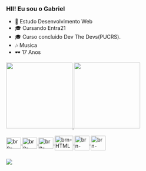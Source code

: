 ### HII! Eu sou o Gabriel

- 🌱 Estudo Desenvolvimento Web
- 🎓 Cursando Entra21
- 🎓 Curso concluido Dev The Devs(PUCRS).
- 🎶 Musica
- 🕶 17 Anos

<link rel="stylesheet" href="https://cdn.jsdelivr.net/npm/bootstrap-icons@1.11.3/font/bootstrap-icons.min.css">

<div>
  <a href="https://github.com/GabrielHild">
  <img height="180em" src="https://github-readme-stats.vercel.app/api?username=GabrielHild&show_icons=true&theme=synthwave&include_all_comits=true&cont_private=true"/>
  <img height="180em" src="https://github-readme-stats.vercel.app/api/top-langs/?username=GabrielHild&layout=compact&langs_count=16&theme=synthwave"/>
</div>

<div style="display: infinit_block"><br>
  <img align="center" alt="brn-HTML" height="30" width="40" src="https://cdn.jsdelivr.net/gh/devicons/devicon/icons/html5/html5-original.svg" />
  <img align="center" alt="brn-HTML" height="30" width="40" src="https://cdn.jsdelivr.net/gh/devicons/devicon/icons/css3/css3-original.svg" />
  <img align="center" alt="brn-HTML" height="30" width="40" src="https://cdn.jsdelivr.net/gh/devicons/devicon/icons/javascript/javascript-original.svg"/>
  <img align="center" alt="brn-HTML" height="40" width="50" src="https://cdn.jsdelivr.net/gh/devicons/devicon/icons/php/php-plain.svg"/>
  <img align="center" alt="brn-HTML" height="40" width="40" src="https://cdn.jsdelivr.net/gh/devicons/devicon/icons/mysql/mysql-original.svg"/>
  <img align="center" alt="brn-HTML" height="40" width="40" src=""/><i class="bi bi-bootstrap"></i>

</div>

###

<div>
  <a href="[https://www.linkedin.com/in/bruno-preilipper-574519246/" target="_blank](https://www.linkedin.com/in/gabrielhildebrandt/)"><img src="https://img.shields.io/badge/LinkedIn-0077B5?style=for-the-badge&logo=linkedin&logoColor=white" target="_blank"></a>
</div>

